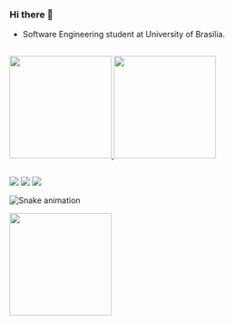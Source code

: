 ### Hi there 👋

<!--
- 🔭 I’m currently working on ...
- 🌱 I’m currently learning ...
- 👯 I’m looking to collaborate on ...
- 🤔 I’m looking for help with ...
- 💬 Ask me about ...
- 📫 How to reach me: ...
- 😄 Pronouns: ...
- ⚡ Fun fact: ...
-->
- Software Engineering student at University of Brasilia.
   
   ##
  
<div>
  <a href="https://github.com/dartmol203">
  <img height="180em" src="https://github-readme-stats.vercel.app/api?username=dartmol203&show_icons=true&theme=dracula&include_all_commits=true&count_private=true"/>
  <img height="180em" src="https://github-readme-stats.vercel.app/api/top-langs/?username=dartmol203&layout=compact&langs_count=7&theme=dracula"/>
</div>
  
  ##
  
<div>
   <a href="https://instagram.com/dartmol203" target="_blank"><img src="https://img.shields.io/badge/-Instagram-%23E4405F?style=for-the-badge&logo=instagram&logoColor=white" target="_blank"></a>
   <a href="https://www.linkedin.com/in/andré-corrêa-da-silva-6b43671b9/" target="_blank"><img src="https://img.shields.io/badge/-LinkedIn-%230077B5?style=for-the-badge&logo=linkedin&logoColor=white" target="_blank"></a>
   <a href = "mailto:andre.correa.silva203@gmail.com"><img src="https://img.shields.io/badge/-Gmail-%23333?style=for-the-badge&logo=gmail&logoColor=white" target="_blank"></a>
  
   ![Snake animation](https://github.com/dartmol203/dartmol203/blob/output/github-contribution-grid-snake.svg)

</div>
   
<div>
   
   <img height="180em" src="https://streak-stats.demolab.com?user=dartmol203&background=22272E&ring=32D1F7&dates=FFFF&fire=F7613E&hide_border=true&sideNums=FFFF&currStreakNum=F7613E&sideLabels=ADBAC7&stroke=32D1F&border_radius=10"/>
   
</div>
